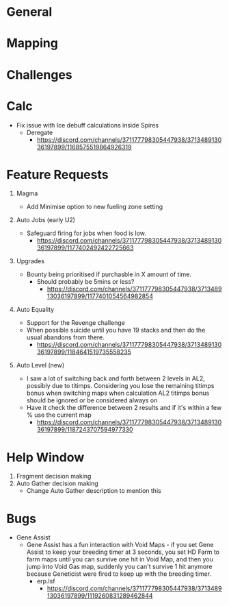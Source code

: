 # General

# Mapping

# Challenges

# Calc

- Fix issue with Ice debuff calculations inside Spires
  - Deregate
    - https://discord.com/channels/371177798305447938/371348913036197899/1168575519864926319

# Feature Requests

1. Magma

   - Add Minimise option to new fueling zone setting

2. Auto Jobs (early U2)

   - Safeguard firing for jobs when food is low.
     - https://discord.com/channels/371177798305447938/371348913036197899/1177402492422725663

3. Upgrades

   - Bounty being prioritised if purchasble in X amount of time.
     - Should probably be 5mins or less?
       - https://discord.com/channels/371177798305447938/371348913036197899/1177401054564982854

4. Auto Equality

   - Support for the Revenge challenge
   - When possible suicide until you have 19 stacks and then do the usual abandons from there.
     - https://discord.com/channels/371177798305447938/371348913036197899/1184641519735558235

5. Auto Level (new)

   - I saw a lot of switching back and forth between 2 levels in AL2, possibly due to titimps. Considering you lose the remaining titimps bonus when switching maps when calculation AL2 titimps bonus should be ignored or be considered always on
   - Have it check the difference between 2 results and if it's within a few % use the current map
     - https://discord.com/channels/371177798305447938/371348913036197899/1187243707594977330

# Help Window

1. Fragment decision making
2. Auto Gather decision making
   - Change Auto Gather description to mention this

# Bugs

- Gene Assist
  - Gene Assist has a fun interaction with Void Maps - if you set Gene Assist to keep your breeding timer at 3 seconds, you set HD Farm to farm maps until you can survive one hit in Void Map, and then you jump into Void Gas map, suddenly you can't survive 1 hit anymore because Geneticist were fired to keep up with the breeding timer.
    - erp.lsf
      - https://discord.com/channels/371177798305447938/371348913036197899/1119260831289462844
